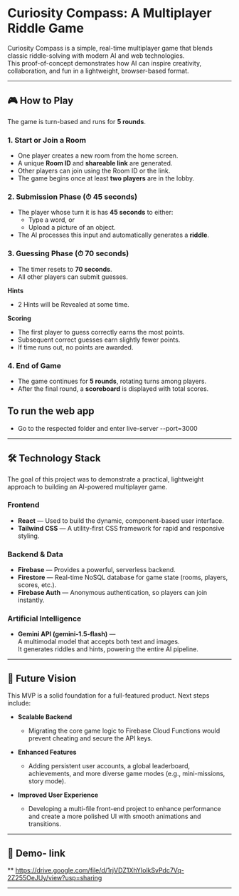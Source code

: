 # Curiosity Compass: A Multiplayer Riddle Game

Curiosity Compass is a simple, real-time multiplayer game that blends classic riddle-solving with modern AI and web technologies.  
This proof-of-concept demonstrates how AI can inspire creativity, collaboration, and fun in a lightweight, browser-based format.

---

## 🎮 How to Play

The game is turn-based and runs for **5 rounds**.

### 1. Start or Join a Room
- One player creates a new room from the home screen.  
- A unique **Room ID** and **shareable link** are generated.  
- Other players can join using the Room ID or the link.  
- The game begins once at least **two players** are in the lobby.  

### 2. Submission Phase (⏱ 45 seconds)
- The player whose turn it is has **45 seconds** to either:
  - Type a word, or
  - Upload a picture of an object.  
- The AI processes this input and automatically generates a **riddle**.

### 3. Guessing Phase (⏱ 70 seconds)
- The timer resets to **70 seconds**.  
- All other players can submit guesses.  

**Hints**  
- 2 Hints will be Revealed at some time.  

**Scoring**  
- The first player to guess correctly earns the most points.  
- Subsequent correct guesses earn slightly fewer points.  
- If time runs out, no points are awarded.  

### 4. End of Game
- The game continues for **5 rounds**, rotating turns among players.  
- After the final round, a **scoreboard** is displayed with total scores.


## To run the web app
- Go to the respected folder and enter live-server --port=3000
---

## 🛠 Technology Stack
The goal of this project was to demonstrate a practical, lightweight approach to building an AI-powered multiplayer game.

### Frontend
- **React** — Used to build the dynamic, component-based user interface.
- **Tailwind CSS** — A utility-first CSS framework for rapid and responsive styling.

### Backend & Data
- **Firebase** — Provides a powerful, serverless backend.
- **Firestore** — Real-time NoSQL database for game state (rooms, players, scores, etc.).
- **Firebase Auth** — Anonymous authentication, so players can join instantly.

### Artificial Intelligence
- **Gemini API (gemini-1.5-flash)** —  
  A multimodal model that accepts both text and images.  
  It generates riddles and hints, powering the entire AI pipeline.

---

## 🚀 Future Vision

This MVP is a solid foundation for a full-featured product. Next steps include:

- **Scalable Backend**  
  - Migrating the core game logic to Firebase Cloud Functions would prevent cheating and secure the API keys.

- **Enhanced Features**  
  - Adding persistent user accounts, a global leaderboard, achievements, and more diverse game modes (e.g., mini-missions, story mode). 

- **Improved User Experience**  
  - Developing a multi-file front-end project to enhance performance and create a more polished UI with smooth animations and transitions.

---

## 📸 Demo- link
**
https://drive.google.com/file/d/1rjVDZ1XhYIolkSvPdc7Vq-2Z255OeJUy/view?usp=sharing

---
 
